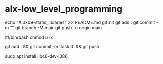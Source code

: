 # alx-low_level_programming

echo "# 0x09-static_libraries" >> README.md
git init
git add .
git commit -m ""
git branch -M main
git push -u origin main

#!/bin/bash
chmod u+x 

git add . && git commit -m 'task 0' && git push

sudo apt install libc6-dev-i386
